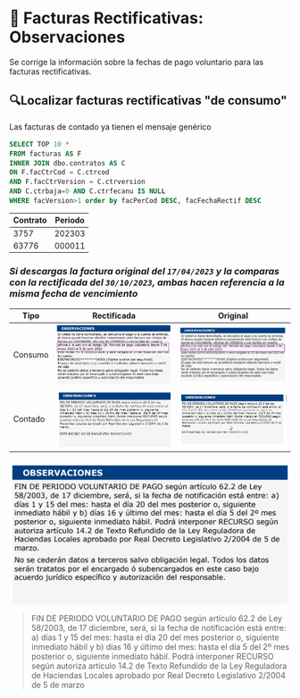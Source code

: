 # 📑 Facturas Rectificativas: Observaciones

Se corrige la información sobre la fechas de pago voluntario para las facturas rectificativas.

## 🔍Localizar facturas rectificativas "de consumo"

Las facturas de contado ya tienen el mensaje genérico

```SQL
SELECT TOP 10 * 
FROM facturas AS F
INNER JOIN dbo.contratos AS C
ON F.facCtrCod = C.ctrcod
AND F.facCtrVersion = C.ctrversion
AND C.ctrbaja=0 AND C.ctrfecanu IS NULL
WHERE facVersion>1 order by facPerCod DESC, facFechaRectif DESC
```
|Contrato|Periodo|
|---|----|
|3757|202303|
|63776|000011|

### *Si descargas la factura original del `17/04/2023` y la comparas con la rectificada del `30/10/2023`, ambas hacen referencia a la misma fecha de vencimiento*
|Tipo|Rectificada|Original|
|---|---|----|
|Consumo| <img src="screens/fimage-5.png" width="400"> |<img src="screens/fimage-1.png" width="400">|
|Contado | <img src="screens/fimage-3.png" width="400"> |<img src="screens/fimage-2.png" width="400">|


![alt text](screens/fimage-4.png)

> FIN DE PERIODO VOLUNTARIO DE PAGO según artículo 62.2 de Ley 58/2003, de 17 diciembre, será, si la fecha de notificación está entre: a) días 1 y 15 del mes: hasta el día 20 del mes posterior o, siguiente inmediato hábil y b) días 16 y último del mes: hasta el día 5 del 2º mes posterior o, siguiente inmediato hábil. Podrá interponer RECURSO según autoriza artículo 14.2 de Texto Refundido de la Ley Reguladora de Haciendas Locales aprobado por Real Decreto Legislativo 2/2004 de 5 de marzo